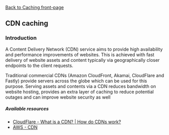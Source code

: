 [Back to Caching front-page](./index.md)

## CDN caching

### Introduction

A Content Delivery Network (CDN) service aims to provide high availability and performance improvements of websites. This is achieved with fast delivery of website assets and content typically via geographically closer endpoints to the client requests.

Traditional commercial CDNs (Amazon CloudFront, Akamai, CloudFlare and Fastly) provide servers across the globe which can be used for this purpose. Serving assets and contents via a CDN reduces bandwidth on website hosting, provides an extra layer of caching to reduce potential outages and can improve website security as well

##### Available resources

- [CloudFlare - What is a CDN? | How do CDNs work?](https://www.cloudflare.com/en-ca/learning/cdn/what-is-a-cdn/)
- [AWS - CDN](https://aws.amazon.com/what-is/cdn/)
